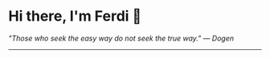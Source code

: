 <h1>Hi there, I'm Ferdi 👋</h1>

<p><em>
  "Those who seek the easy way do not seek the true way." — Dogen
</em></p>

---
